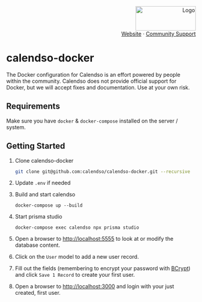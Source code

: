 <!-- PROJECT LOGO -->
<div align="right">
  <a href="https://github.com/calendso/calendso">
    <img src="https://calendso.com/calendso-logo.svg" alt="Logo" width="160" height="65">
  </a><br/>
  <a href="https://calendso.com">Website</a>
  ·
  <a href="https://github.com/calendso/calendso-docker/issues">Community Support</a>
</div>

# calendso-docker
The Docker configuration for Calendso is an effort powered by people within the community. Calendso does not provide official support for Docker, but we will accept fixes and documentation. Use at your own risk.

## Requirements
Make sure you have `docker` & `docker-compose` installed on the server / system.

## Getting Started

1. Clone calendso-docker

    ```bash
    git clone git@github.com:calendso/calendso-docker.git --recursive
    ```

2. Update `.env` if needed 

3. Build and start calendso

    ```
    docker-compose up --build
    ```

4. Start prisma studio 
    ```
    docker-compose exec calendso npx prisma studio
    ```
5. Open a browser to [http://localhost:5555](http://localhost:5555) to look at or modify the database content.

6. Click on the `User` model to add a new user record.
7.  Fill out the fields (remembering to encrypt your password with [BCrypt](https://bcrypt-generator.com/)) and click `Save 1 Record` to create your first user.
8. Open a browser to [http://localhost:3000](http://localhost:3000) and login with your just created, first user.
